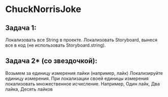 # ChuckNorrisJoke
## Задача 1:

Локализовать все String в проекте.
Локализовать Storyboard, вынеся все в код (не использовать Storyboard.string).

## Задача 2* (со звездочкой):

Возьмем за единицу измерения лайки (например, лайк)
Локализируйте единицу измерения.
При локализации своей единицы измерения локализовать множественное исчисление. Например, Один лайк, Два лайка, Десять лайков
